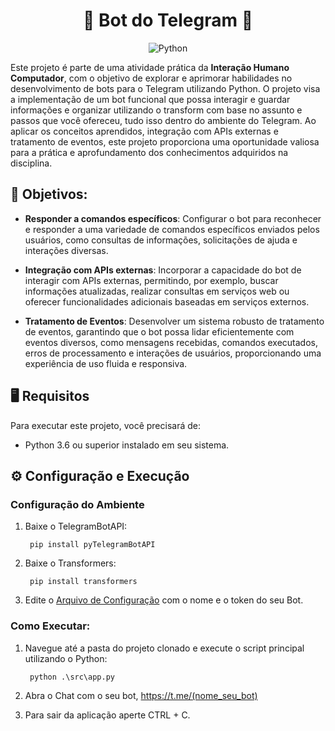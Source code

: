 <div align="center">

# 🤖 Bot do Telegram 🤖


![Python](https://img.shields.io/badge/Python-3776AB?style=for-the-badge&logo=python&logoColor=white)

</div>

Este projeto é parte de uma atividade prática da **Interação Humano Computador**, com o objetivo de explorar e aprimorar habilidades no desenvolvimento de bots para o Telegram utilizando Python. O projeto visa a implementação de um bot funcional que possa interagir e guardar informações e organizar utilizando o transform com base no assunto e passos que você ofereceu, tudo isso dentro do ambiente do Telegram. Ao aplicar os conceitos aprendidos, integração com APIs externas e tratamento de eventos, este projeto proporciona uma oportunidade valiosa para a prática e aprofundamento dos conhecimentos adquiridos na disciplina.

## 🎯 Objetivos:

- **Responder a comandos específicos**: Configurar o bot para reconhecer e responder a uma variedade de comandos específicos enviados pelos usuários, como consultas de informações, solicitações de ajuda e interações diversas.

- **Integração com APIs externas**: Incorporar a capacidade do bot de interagir com APIs externas, permitindo, por exemplo, buscar informações atualizadas, realizar consultas em serviços web ou oferecer funcionalidades adicionais baseadas em serviços externos.

- **Tratamento de Eventos**: Desenvolver um sistema robusto de tratamento de eventos, garantindo que o bot possa lidar eficientemente com eventos diversos, como mensagens recebidas, comandos executados, erros de processamento e interações de usuários, proporcionando uma experiência de uso fluida e responsiva.

## 🖥️ Requisitos

Para executar este projeto, você precisará de:

- Python 3.6 ou superior instalado em seu sistema.

## ⚙️ Configuração e Execução

### Configuração do Ambiente

1. Baixe o TelegramBotAPI:

        pip install pyTelegramBotAPI

2. Baixe o Transformers:

        pip install transformers

3. Edite o [Arquivo de Configuração](config.py) com o nome e o token do seu Bot.

### Como Executar:

1. Navegue até a pasta do projeto clonado e execute o script principal utilizando o Python:

        python .\src\app.py

2. Abra o Chat com o seu bot, https://t.me/(nome_seu_bot)

3. Para sair da aplicação aperte CTRL + C.
